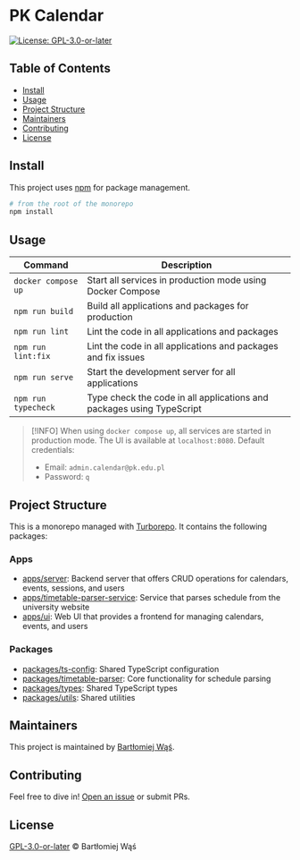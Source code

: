 # PK Calendar

[![License: GPL-3.0-or-later](https://img.shields.io/badge/License-GPL--3.0--or--later-blue.svg)](https://www.gnu.org/licenses/gpl-3.0)

## Table of Contents

- [Install](#install)
- [Usage](#usage)
- [Project Structure](#project-structure)
- [Maintainers](#maintainers)
- [Contributing](#contributing)
- [License](#license)

## Install

This project uses [npm](https://www.npmjs.com/) for package management.

```bash
# from the root of the monorepo
npm install
```

## Usage

| Command             | Description                                                           |
|---------------------|-----------------------------------------------------------------------|
| `docker compose up` | Start all services in production mode using Docker Compose            |
| `npm run build`     | Build all applications and packages for production                    |
| `npm run lint`      | Lint the code in all applications and packages                        |
| `npm run lint:fix`  | Lint the code in all applications and packages and fix issues         |
| `npm run serve`     | Start the development server for all applications                     |
| `npm run typecheck` | Type check the code in all applications and packages using TypeScript |

> [!INFO]
> When using `docker compose up`, all services are started in production mode. The UI is available at `localhost:8080`.
> Default credentials:
> - Email: `admin.calendar@pk.edu.pl`
> - Password: `q`

## Project Structure

This is a monorepo managed with [Turborepo](https://turbo.build/repo). It contains the following packages:

### Apps

- [apps/server](./apps/server): Backend server that offers CRUD operations for calendars, events, sessions, and users
- [apps/timetable-parser-service](./apps/timetable-parser-service): Service that parses schedule from the university
  website
- [apps/ui](./apps/ui): Web UI that provides a frontend for managing calendars, events, and users

### Packages

- [packages/ts-config](./packages/ts-config): Shared TypeScript configuration
- [packages/timetable-parser](./packages/timetable-parser-core): Core functionality for schedule parsing
- [packages/types](./packages/types): Shared TypeScript types
- [packages/utils](./packages/utils): Shared utilities

## Maintainers

This project is maintained by [Bartłomiej Wąś](https://github.com/KT-Trez).

## Contributing

Feel free to dive in! [Open an issue](https://github.com/yourusername/pk-plan/issues/new) or submit PRs.

## License

[GPL-3.0-or-later](LICENSE) © Bartłomiej Wąś